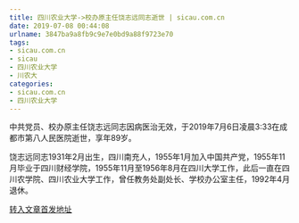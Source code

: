 ```yaml
---
title: 四川农业大学->校办原主任饶志远同志逝世 | sicau.com.cn
date: 2019-07-08 00:44:08
urlname: 3847ba9a8fb9c9e7e0bd9a88f9723e70
tags: 
- sicau.com.cn
- sicau
- 四川农业大学
- 川农大
categories:
- sicau.com.cn
- 四川农业大学
---
```



中共党员、校办原主任饶志远同志因病医治无效，于2019年7月6日凌晨3:33在成都市第八人民医院逝世，享年89岁。

饶志远同志1931年2月出生，四川南充人，1955年1月加入中国共产党，1955年11月毕业于四川财经学院，1955年11月至1956年8月在四川大学工作，此后一直在四川农学院、四川农业大学工作，曾任教务处副处长、学校办公室主任，1992年4月退休。





[转入文章首发地址](https://news.sicau.edu.cn/info/1078/52493.htm)